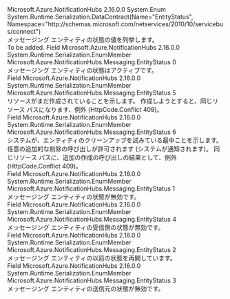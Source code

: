 <Type Name="EntityStatus" FullName="Microsoft.Azure.NotificationHubs.Messaging.EntityStatus">
  <TypeSignature Language="C#" Value="public enum EntityStatus" />
  <TypeSignature Language="ILAsm" Value=".class public auto ansi sealed EntityStatus extends System.Enum" />
  <TypeSignature Language="DocId" Value="T:Microsoft.Azure.NotificationHubs.Messaging.EntityStatus" />
  <TypeSignature Language="VB.NET" Value="Public Enum EntityStatus" />
  <TypeSignature Language="F#" Value="type EntityStatus = " />
  <AssemblyInfo>
    <AssemblyName>Microsoft.Azure.NotificationHubs</AssemblyName>
    <AssemblyVersion>2.16.0.0</AssemblyVersion>
  </AssemblyInfo>
  <Base>
    <BaseTypeName>System.Enum</BaseTypeName>
  </Base>
  <Attributes>
    <Attribute>
      <AttributeName>System.Runtime.Serialization.DataContract(Name="EntityStatus", Namespace="http://schemas.microsoft.com/netservices/2010/10/servicebus/connect")</AttributeName>
    </Attribute>
  </Attributes>
  <Docs>
    <summary>メッセージング エンティティの状態の値を列挙します。</summary>
    <remarks>To be added.</remarks>
  </Docs>
  <Members>
    <Member MemberName="Active">
      <MemberSignature Language="C#" Value="Active" />
      <MemberSignature Language="ILAsm" Value=".field public static literal valuetype Microsoft.Azure.NotificationHubs.Messaging.EntityStatus Active = int32(0)" />
      <MemberSignature Language="DocId" Value="F:Microsoft.Azure.NotificationHubs.Messaging.EntityStatus.Active" />
      <MemberSignature Language="VB.NET" Value="Active" />
      <MemberSignature Language="F#" Value="Active = 0" Usage="Microsoft.Azure.NotificationHubs.Messaging.EntityStatus.Active" />
      <MemberType>Field</MemberType>
      <AssemblyInfo>
        <AssemblyName>Microsoft.Azure.NotificationHubs</AssemblyName>
        <AssemblyVersion>2.16.0.0</AssemblyVersion>
      </AssemblyInfo>
      <Attributes>
        <Attribute>
          <AttributeName>System.Runtime.Serialization.EnumMember</AttributeName>
        </Attribute>
      </Attributes>
      <ReturnValue>
        <ReturnType>Microsoft.Azure.NotificationHubs.Messaging.EntityStatus</ReturnType>
      </ReturnValue>
      <MemberValue>0</MemberValue>
      <Docs>
        <summary>メッセージング エンティティの状態はアクティブです。</summary>
      </Docs>
    </Member>
    <Member MemberName="Creating">
      <MemberSignature Language="C#" Value="Creating" />
      <MemberSignature Language="ILAsm" Value=".field public static literal valuetype Microsoft.Azure.NotificationHubs.Messaging.EntityStatus Creating = int32(5)" />
      <MemberSignature Language="DocId" Value="F:Microsoft.Azure.NotificationHubs.Messaging.EntityStatus.Creating" />
      <MemberSignature Language="VB.NET" Value="Creating" />
      <MemberSignature Language="F#" Value="Creating = 5" Usage="Microsoft.Azure.NotificationHubs.Messaging.EntityStatus.Creating" />
      <MemberType>Field</MemberType>
      <AssemblyInfo>
        <AssemblyName>Microsoft.Azure.NotificationHubs</AssemblyName>
        <AssemblyVersion>2.16.0.0</AssemblyVersion>
      </AssemblyInfo>
      <Attributes>
        <Attribute>
          <AttributeName>System.Runtime.Serialization.EnumMember</AttributeName>
        </Attribute>
      </Attributes>
      <ReturnValue>
        <ReturnType>Microsoft.Azure.NotificationHubs.Messaging.EntityStatus</ReturnType>
      </ReturnValue>
      <MemberValue>5</MemberValue>
      <Docs>
        <summary>リソースがまだ作成されていることを示します。 作成しようとすると、同じリソース パスになります、<see cref="T:Microsoft.Azure.NotificationHubs.Messaging.MessagingException" />例外 (HttpCode.Conflict 409)。</summary>
      </Docs>
    </Member>
    <Member MemberName="Deleting">
      <MemberSignature Language="C#" Value="Deleting" />
      <MemberSignature Language="ILAsm" Value=".field public static literal valuetype Microsoft.Azure.NotificationHubs.Messaging.EntityStatus Deleting = int32(6)" />
      <MemberSignature Language="DocId" Value="F:Microsoft.Azure.NotificationHubs.Messaging.EntityStatus.Deleting" />
      <MemberSignature Language="VB.NET" Value="Deleting" />
      <MemberSignature Language="F#" Value="Deleting = 6" Usage="Microsoft.Azure.NotificationHubs.Messaging.EntityStatus.Deleting" />
      <MemberType>Field</MemberType>
      <AssemblyInfo>
        <AssemblyName>Microsoft.Azure.NotificationHubs</AssemblyName>
        <AssemblyVersion>2.16.0.0</AssemblyVersion>
      </AssemblyInfo>
      <Attributes>
        <Attribute>
          <AttributeName>System.Runtime.Serialization.EnumMember</AttributeName>
        </Attribute>
      </Attributes>
      <ReturnValue>
        <ReturnType>Microsoft.Azure.NotificationHubs.Messaging.EntityStatus</ReturnType>
      </ReturnValue>
      <MemberValue>6</MemberValue>
      <Docs>
        <summary>システムが、エンティティのクリーンアップを試みている最中ことを示します。 任意の追加的な削除の呼び出しが許可されます (システムが通知されます)。 同じリソース パスに、追加の作成の呼び出しの結果として、<see cref="T:Microsoft.Azure.NotificationHubs.Messaging.MessagingException" />例外 (HttpCode.Conflict 409)。</summary>
      </Docs>
    </Member>
    <Member MemberName="Disabled">
      <MemberSignature Language="C#" Value="Disabled" />
      <MemberSignature Language="ILAsm" Value=".field public static literal valuetype Microsoft.Azure.NotificationHubs.Messaging.EntityStatus Disabled = int32(1)" />
      <MemberSignature Language="DocId" Value="F:Microsoft.Azure.NotificationHubs.Messaging.EntityStatus.Disabled" />
      <MemberSignature Language="VB.NET" Value="Disabled" />
      <MemberSignature Language="F#" Value="Disabled = 1" Usage="Microsoft.Azure.NotificationHubs.Messaging.EntityStatus.Disabled" />
      <MemberType>Field</MemberType>
      <AssemblyInfo>
        <AssemblyName>Microsoft.Azure.NotificationHubs</AssemblyName>
        <AssemblyVersion>2.16.0.0</AssemblyVersion>
      </AssemblyInfo>
      <Attributes>
        <Attribute>
          <AttributeName>System.Runtime.Serialization.EnumMember</AttributeName>
        </Attribute>
      </Attributes>
      <ReturnValue>
        <ReturnType>Microsoft.Azure.NotificationHubs.Messaging.EntityStatus</ReturnType>
      </ReturnValue>
      <MemberValue>1</MemberValue>
      <Docs>
        <summary>メッセージング エンティティの状態が無効です。</summary>
      </Docs>
    </Member>
    <Member MemberName="ReceiveDisabled">
      <MemberSignature Language="C#" Value="ReceiveDisabled" />
      <MemberSignature Language="ILAsm" Value=".field public static literal valuetype Microsoft.Azure.NotificationHubs.Messaging.EntityStatus ReceiveDisabled = int32(4)" />
      <MemberSignature Language="DocId" Value="F:Microsoft.Azure.NotificationHubs.Messaging.EntityStatus.ReceiveDisabled" />
      <MemberSignature Language="VB.NET" Value="ReceiveDisabled" />
      <MemberSignature Language="F#" Value="ReceiveDisabled = 4" Usage="Microsoft.Azure.NotificationHubs.Messaging.EntityStatus.ReceiveDisabled" />
      <MemberType>Field</MemberType>
      <AssemblyInfo>
        <AssemblyName>Microsoft.Azure.NotificationHubs</AssemblyName>
        <AssemblyVersion>2.16.0.0</AssemblyVersion>
      </AssemblyInfo>
      <Attributes>
        <Attribute>
          <AttributeName>System.Runtime.Serialization.EnumMember</AttributeName>
        </Attribute>
      </Attributes>
      <ReturnValue>
        <ReturnType>Microsoft.Azure.NotificationHubs.Messaging.EntityStatus</ReturnType>
      </ReturnValue>
      <MemberValue>4</MemberValue>
      <Docs>
        <summary>メッセージング エンティティの受信側の状態が無効です。</summary>
      </Docs>
    </Member>
    <Member MemberName="Restoring">
      <MemberSignature Language="C#" Value="Restoring" />
      <MemberSignature Language="ILAsm" Value=".field public static literal valuetype Microsoft.Azure.NotificationHubs.Messaging.EntityStatus Restoring = int32(2)" />
      <MemberSignature Language="DocId" Value="F:Microsoft.Azure.NotificationHubs.Messaging.EntityStatus.Restoring" />
      <MemberSignature Language="VB.NET" Value="Restoring" />
      <MemberSignature Language="F#" Value="Restoring = 2" Usage="Microsoft.Azure.NotificationHubs.Messaging.EntityStatus.Restoring" />
      <MemberType>Field</MemberType>
      <AssemblyInfo>
        <AssemblyName>Microsoft.Azure.NotificationHubs</AssemblyName>
        <AssemblyVersion>2.16.0.0</AssemblyVersion>
      </AssemblyInfo>
      <Attributes>
        <Attribute>
          <AttributeName>System.Runtime.Serialization.EnumMember</AttributeName>
        </Attribute>
      </Attributes>
      <ReturnValue>
        <ReturnType>Microsoft.Azure.NotificationHubs.Messaging.EntityStatus</ReturnType>
      </ReturnValue>
      <MemberValue>2</MemberValue>
      <Docs>
        <summary>メッセージング エンティティの以前の状態を再開しています。</summary>
      </Docs>
    </Member>
    <Member MemberName="SendDisabled">
      <MemberSignature Language="C#" Value="SendDisabled" />
      <MemberSignature Language="ILAsm" Value=".field public static literal valuetype Microsoft.Azure.NotificationHubs.Messaging.EntityStatus SendDisabled = int32(3)" />
      <MemberSignature Language="DocId" Value="F:Microsoft.Azure.NotificationHubs.Messaging.EntityStatus.SendDisabled" />
      <MemberSignature Language="VB.NET" Value="SendDisabled" />
      <MemberSignature Language="F#" Value="SendDisabled = 3" Usage="Microsoft.Azure.NotificationHubs.Messaging.EntityStatus.SendDisabled" />
      <MemberType>Field</MemberType>
      <AssemblyInfo>
        <AssemblyName>Microsoft.Azure.NotificationHubs</AssemblyName>
        <AssemblyVersion>2.16.0.0</AssemblyVersion>
      </AssemblyInfo>
      <Attributes>
        <Attribute>
          <AttributeName>System.Runtime.Serialization.EnumMember</AttributeName>
        </Attribute>
      </Attributes>
      <ReturnValue>
        <ReturnType>Microsoft.Azure.NotificationHubs.Messaging.EntityStatus</ReturnType>
      </ReturnValue>
      <MemberValue>3</MemberValue>
      <Docs>
        <summary>メッセージング エンティティの送信元の状態が無効です。</summary>
      </Docs>
    </Member>
  </Members>
</Type>